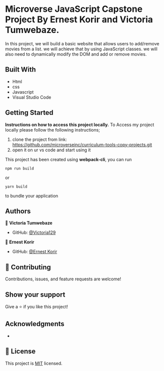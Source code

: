 # Microverse JavaScript Capstone Project By Ernest Korir and Victoria Tumwebaze.

In this project, we will build a basic website that allows users to add/remove movies from a list. we will achieve that by using JavaScript classes. 
we will also need to dynamically modify the DOM and add or remove movies.


## Built With

- Html
- css
- Javascript
- Visual Studio Code

## Getting Started

**Instructions on how to access this project locally.**
 To Access my project locally please follow the following instructions;
1. clone the project from link: https://github.com/microverseinc/curriculum-tools-copy-projects.git
2. open it on ur vs code and start using it 

This project has been created using **webpack-cli**, you can run

```
npm run build
```

or

```
yarn build
```

to bundle your application


## Authors


👤 **Victoria Tumwebaze**

- GitHub: [@Victoria129](https://github.com/Victoria129)

👤 **Ernest Korir**
- GitHub: [@Ernest Korir](https://github.com/ernestkorir)


## 🤝 Contributing

Contributions, issues, and feature requests are welcome!


## Show your support

Give a ⭐️ if you like this project!

## Acknowledgments

-

## 📝 License

This project is [MIT](./MIT.md) licensed.


